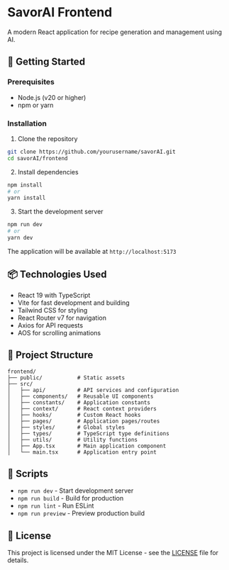 # SavorAI Frontend

A modern React application for recipe generation and management using AI.

## 🚀 Getting Started

### Prerequisites

- Node.js (v20 or higher)
- npm or yarn

### Installation

1. Clone the repository
```bash
git clone https://github.com/yourusername/savorAI.git
cd savorAI/frontend
```

2. Install dependencies
```bash
npm install
# or
yarn install
```

3. Start the development server
```bash
npm run dev
# or
yarn dev
```

The application will be available at `http://localhost:5173`

## 📦 Technologies Used

- React 19 with TypeScript
- Vite for fast development and building
- Tailwind CSS for styling
- React Router v7 for navigation
- Axios for API requests
- AOS for scrolling animations

## 📁 Project Structure

```
frontend/
├── public/           # Static assets
├── src/
│   ├── api/          # API services and configuration
│   ├── components/   # Reusable UI components
│   ├── constants/    # Application constants
│   ├── context/      # React context providers
│   ├── hooks/        # Custom React hooks
│   ├── pages/        # Application pages/routes
│   ├── styles/       # Global styles
│   ├── types/        # TypeScript type definitions
│   ├── utils/        # Utility functions
│   ├── App.tsx       # Main application component
│   └── main.tsx      # Application entry point
```

## 🔧 Scripts

- `npm run dev` - Start development server
- `npm run build` - Build for production
- `npm run lint` - Run ESLint
- `npm run preview` - Preview production build

## 📄 License

This project is licensed under the MIT License - see the [LICENSE](LICENSE) file for details.

